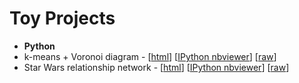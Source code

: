 Toy Projects
============

- **Python**
 - k-means + Voronoi diagram - [[html]()] [[IPython nbviewer](http://nbviewer.ipython.org/github/dapregi/toy_projects/blob/master/ipython_nbs/kmeans_voronoi.ipynb?create=1)] [[raw](https://github.com/dapregi/toy_projects/blob/master/ipython_nbs/kmeans_voronoi.ipynb)]
 - Star Wars relationship network - [[html]()] [[IPython nbviewer](http://github.com/dapregi/toy_projects/blob/master/sw_char_network/star_wars_network.ipynb?create=1)] [[raw](http://github.com/dapregi/toy_projects/blob/master/sw_char_network/star_wars_network.ipynb)]

